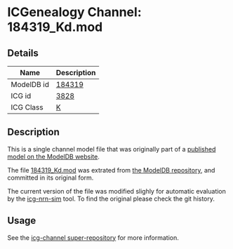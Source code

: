 # ICGenealogy Channel: 184319\_Kd.mod

## Details

Name | Description
---- | -----------
ModelDB id | [184319](http://senselab.med.yale.edu/ModelDB/ShowModel.cshtml?model=184319)
ICG id | [3828](http://icg.neurotheory.ox.ac.uk/channels/1/3828)
ICG Class | [K](http://icg.neurotheory.ox.ac.uk/channels/1)

## Description

This is a single channel model file that was originally part of a [published model on the ModelDB website](http://senselab.med.yale.edu/mModelDB/ShowModel.cshtml?model=184319).


The file [184319\_Kd.mod](184319_Kd.mod) was extrated from [the ModelDB repository](http://senselab.med.yale.edu/ModelDB/ShowModel.cshtml?model=184319), and committed in its original form.

The current version of the file was modified slighly for automatic evaluation by the [icg-nrn-sim](https://github.com/icgenealogy/icg-nrn-sim) tool. To find the original please check the git history.


## Usage

See the [icg-channel super-repository](https://github.com/icgenealogy/icg-channels) for more information.